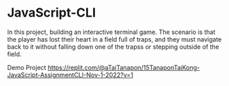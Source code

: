 # JavaScript-CLI

In this project, building an interactive terminal game.
The scenario is that the player has lost their heart in a field full of traps,
and they must navigate back to it without falling down one of the trapss or stepping outside of the field.

Demo Project
https://replit.com/@aTaiTanapon/15TanaponTaiKong-JavaScript-AssignmentCLI-Nov-1-2022?v=1
